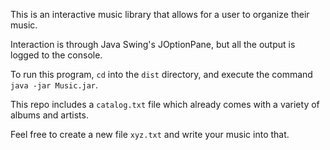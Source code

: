 This is an interactive music library that allows for a user to organize their music.

Interaction is through Java Swing's JOptionPane, but all the output is logged to the console.

To run this program, `cd` into the `dist` directory, and execute the command `java -jar Music.jar`.

This repo includes a `catalog.txt` file which already comes with a variety of albums and artists.

Feel free to create a new file `xyz.txt` and write your music into that.
